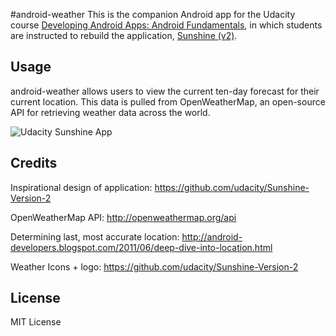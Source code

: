 #android-weather
This is the companion Android app for the Udacity course [Developing Android Apps: Android Fundamentals](https://www.udacity.com/course/ud853), in which students are instructed to rebuild the application, [Sunshine (v2)](https://github.com/udacity/Sunshine-Version-2).

## Usage

android-weather allows users to view the current ten-day forecast for their current location.
This data is pulled from OpenWeatherMap, an open-source API for retrieving weather data across the world.

![Udacity Sunshine App](https://raw.githubusercontent.com/TylerMcCraw/android-weather/master/android_weather_nexus5.png)

## Credits

Inspirational design of application: https://github.com/udacity/Sunshine-Version-2

OpenWeatherMap API: http://openweathermap.org/api

Determining last, most accurate location: http://android-developers.blogspot.com/2011/06/deep-dive-into-location.html

Weather Icons + logo: https://github.com/udacity/Sunshine-Version-2

## License

MIT License
